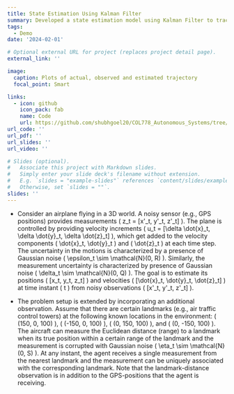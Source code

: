 ```yaml
---
title: State Estimation Using Kalman Filter
summary: Developed a state estimation model using Kalman Filter to track the position and velocity of a plane, incorporating noisy measurements
tags:
  - Demo
date: '2024-02-01'

# Optional external URL for project (replaces project detail page).
external_link: ''

image: 
  caption: Plots of actual, observed and estimated trajectory
  focal_point: Smart

links:
  - icon: github
    icon_pack: fab
    name: Code
    url: https://github.com/shubhgoel20/COL778_Autonomous_Systems/tree/main/A1
url_code: ''
url_pdf: ''
url_slides: ''
url_video: ''

# Slides (optional).
#   Associate this project with Markdown slides.
#   Simply enter your slide deck's filename without extension.
#   E.g. `slides = "example-slides"` references `content/slides/example-slides.md`.
#   Otherwise, set `slides = ""`.
slides: ''
---
```


- Consider an airplane flying in a 3D world. A noisy sensor (e.g., GPS positions) provides measurements \( z_t = [x'_t, y'_t, z'_t] \). The plane is controlled by providing velocity increments \( u_t = [\delta \dot{x}_t, \delta \dot{y}_t, \delta \dot{z}_t] \), which get added to the velocity components \( \dot{x}_t, \dot{y}_t \) and \( \dot{z}_t \) at each time step. The uncertainty in the motions is characterized by a presence of Gaussian noise \( \epsilon_t \sim \mathcal{N}(0, R) \). Similarly, the measurement uncertainty is characterized by presence of Gaussian noise \( \delta_t \sim \mathcal{N}(0, Q) \). The goal is to estimate its positions \( [x_t, y_t, z_t] \) and velocities \( [\dot{x}_t, \dot{y}_t, \dot{z}_t] \) at time instant \( t \) from noisy observations \( [x'_t, y'_t, z'_t] \).

- The problem setup is extended by incorporating an additional observation. Assume that there are certain landmarks (e.g., air traffic control towers) at the following known locations in the environment: \( (150, 0, 100) \), \( (-150, 0, 100) \), \( (0, 150, 100) \), and \( (0, -150, 100) \). The aircraft can measure the Euclidean distance (range) to a landmark when its true position within a certain range of the landmark and the measurement is corrupted with Gaussian noise \( \eta_t \sim \mathcal{N}(0, S) \). At any instant, the agent receives a single measurement from the nearest landmark and the measurement can be uniquely associated with the corresponding landmark. Note that the landmark-distance observation is in addition to the GPS-positions that the agent is receiving.


